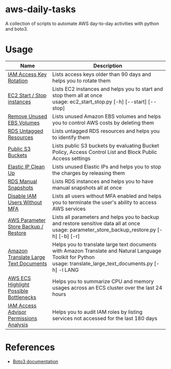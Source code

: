 # aws-daily-tasks

A collection of scripts to automate AWS day-to-day activities with python and boto3.

# Usage

Name    |  Description |
-----   | -------------
[IAM Access Key Rotation](scripts/iam_access_key_rotation.py) | Lists access keys older than 90 days and helps you to rotate them |
[EC2 Start / Stop instances](scripts/ec2_start_stop.py) | Lists EC2 instances and helps you to start and stop them all at once <br /> usage: ec2_start_stop.py [-h] [--start] [--stop]  |
[Remove Unused EBS Volumes](scripts/remove_unused_ebs_volumes.py) | Lists unused Amazon EBS volumes and helps you to control AWS costs by deleting them |
[RDS Untagged Resources](scripts/rds_untagged_resources.py) | Lists untagged RDS resources and helps you to identify them |
[Public S3 Buckets](scripts/public_s3_buckets.py) | Lists public S3 buckets by evaluating Bucket Policy, Access Control List and Block Public Access settings |
[Elastic IP Clean Up](scripts/elastic_ips_cleanup.py) | Lists unused Elastic IPs and helps you to stop the charges by releasing them |
[RDS Manual Snapshots](scripts/rds_manual_snapshots.py) | Lists RDS instances and helps you to have manual snapshots all at once |
[Disable IAM Users Without MFA](scripts/disable_iam_users_without_mfa.py) | Lists all users without MFA enabled and helps you to terminate the user's ability to access AWS services |
[AWS Parameter Store Backup / Restore](scripts/parameter_store_backup_restore.py) | Lists all parameters and helps you to backup and restore sensitive data all at once <br /> usage: parameter_store_backup_restore.py [-h] [-b] [-r] |
[Amazon Translate Large Text Documents](scripts/translate_large_text_documents.py) | Helps you to translate large text documents with Amazon Translate and Natural Language Toolkit for Python <br /> usage: translate_large_text_documents.py [-h] -l LANG |
[AWS ECS Highlight Possible Bottlenecks](scripts/ecs_highlight_possible_bottlenecks.py) | Helps you to summarize CPU and memory usages across an ECS cluster over the last 24 hours |
[IAM Access Advisor Permissions Analysis](scripts/iam_access_advisor_permissions.py) | Helps you to audit IAM roles by listing services not accessed for the last 180 days |

# References

- [Boto3 documentation](https://boto3.amazonaws.com/v1/documentation/api/latest/index.html)
